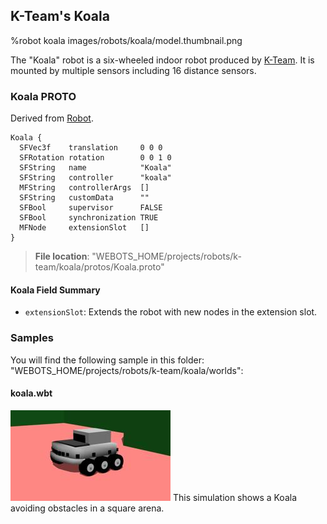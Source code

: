 ## K-Team's Koala

%robot koala images/robots/koala/model.thumbnail.png

The "Koala" robot is a six-wheeled indoor robot produced by [K-Team](https://www.k-team.com/mobile-robotics-products/koala).
It is mounted by multiple sensors including 16 distance sensors.

### Koala PROTO

Derived from [Robot](../reference/robot.md).

```
Koala {
  SFVec3f    translation     0 0 0
  SFRotation rotation        0 0 1 0
  SFString   name            "Koala"
  SFString   controller      "koala"
  MFString   controllerArgs  []
  SFString   customData      ""
  SFBool     supervisor      FALSE
  SFBool     synchronization TRUE
  MFNode     extensionSlot   []
}
```

> **File location**: "WEBOTS\_HOME/projects/robots/k-team/koala/protos/Koala.proto"

#### Koala Field Summary

- `extensionSlot`: Extends the robot with new nodes in the extension slot.

### Samples

You will find the following sample in this folder: "WEBOTS\_HOME/projects/robots/k-team/koala/worlds":

#### koala.wbt

![koala.wbt.png](images/robots/koala/koala.wbt.thumbnail.jpg) This simulation shows a Koala avoiding obstacles in a square arena.
